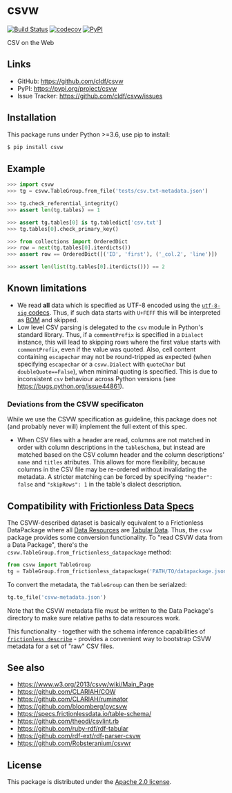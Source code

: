 # csvw

[![Build Status](https://github.com/cldf/csvw/workflows/tests/badge.svg)](https://github.com/cldf/csvw/actions?query=workflow%3Atests)
[![codecov](https://codecov.io/gh/cldf/csvw/branch/master/graph/badge.svg)](https://codecov.io/gh/cldf/csvw)
[![PyPI](https://img.shields.io/pypi/v/csvw.svg)](https://pypi.org/project/csvw)


CSV on the Web



## Links

- GitHub: https://github.com/cldf/csvw
- PyPI: https://pypi.org/project/csvw
- Issue Tracker: https://github.com/cldf/csvw/issues


## Installation

This package runs under Python >=3.6, use pip to install:

```bash
$ pip install csvw
```


## Example


```python
>>> import csvw
>>> tg = csvw.TableGroup.from_file('tests/csv.txt-metadata.json')

>>> tg.check_referential_integrity()
>>> assert len(tg.tables) == 1

>>> assert tg.tables[0] is tg.tabledict['csv.txt']
>>> tg.tables[0].check_primary_key()

>>> from collections import OrderedDict
>>> row = next(tg.tables[0].iterdicts())
>>> assert row == OrderedDict([('ID', 'first'), ('_col.2', 'line')])

>>> assert len(list(tg.tables[0].iterdicts())) == 2
```


## Known limitations

- We read **all** data which is specified as UTF-8 encoded using the 
  [`utf-8-sig` codecs](https://docs.python.org/3/library/codecs.html#module-encodings.utf_8_sig).
  Thus, if such data starts with `U+FEFF` this will be interpreted as [BOM](https://en.wikipedia.org/wiki/Byte_order_mark)
  and skipped.
- Low level CSV parsing is delegated to the `csv` module in Python's standard library. Thus, if a `commentPrefix`
  is specified in a `Dialect` instance, this will lead to skipping rows where the first value starts
  with `commentPrefix`, even if the value was quoted.
  Also, cell content containing `escapechar` may not be round-tripped as expected (when specifying
  `escapechar` or a `csvw.Dialect` with `quoteChar` but `doubleQuote==False`),
  when minimal quoting is specified. This is due to inconsistent `csv` behaviour
  across Python versions (see https://bugs.python.org/issue44861).


### Deviations from the CSVW specificaton

While we use the CSVW specification as guideline, this package does not (and 
probably never will) implement the full extent of this spec.

- When CSV files with a header are read, columns are not matched in order with
  column descriptions in the `tableSchema`, but instead are matched based on the
  CSV column header and the column descriptions' `name` and `titles` atributes.
  This allows for more flexibility, because columns in the CSV file may be
  re-ordered without invalidating the metadata. A stricter matching can be forced
  by specifying `"header": false` and `"skipRows": 1` in the table's dialect
  description.


## Compatibility with [Frictionless Data Specs](https://specs.frictionlessdata.io/)

The CSVW-described dataset is basically equivalent to a Frictionless DataPackage where all [Data Resources](https://specs.frictionlessdata.io/data-resource/) are [Tabular Data](https://specs.frictionlessdata.io/tabular-data-resource/).
Thus, the `csvw` package provides some conversion functionality. To
"read CSVW data from a Data Package", there's the `csvw.TableGroup.from_frictionless_datapackage` method:
```python
from csvw import TableGroup
tg = TableGroup.from_frictionless_datapackage('PATH/TO/datapackage.json')
```
To convert the metadata, the `TableGroup` can then be serialzed:
```python
tg.to_file('csvw-metadata.json')
```

Note that the CSVW metadata file must be written to the Data Package's directory
to make sure relative paths to data resources work.

This functionality - together with the schema inference capabilities
of [`frictionless describe`](https://frictionlessdata.io/tooling/python/describing-data/#describe-functions) - provides
a convenient way to bootstrap CSVW metadata for a set of "raw" CSV
files.


## See also

- https://www.w3.org/2013/csvw/wiki/Main_Page
- https://github.com/CLARIAH/COW
- https://github.com/CLARIAH/ruminator
- https://github.com/bloomberg/pycsvw
- https://specs.frictionlessdata.io/table-schema/
- https://github.com/theodi/csvlint.rb
- https://github.com/ruby-rdf/rdf-tabular
- https://github.com/rdf-ext/rdf-parser-csvw
- https://github.com/Robsteranium/csvwr


## License

This package is distributed under the [Apache 2.0 license](https://opensource.org/licenses/Apache-2.0).
